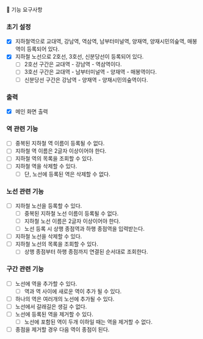 🚀 기능 요구사항

### 초기 설정
- [X] 지하철역으로 교대역, 강남역, 역삼역, 남부터미널역, 양재역, 양재시민의숲역, 매봉역이 등록되어 있다.
- [X] 지하철 노선으로 2호선, 3호선, 신분당선이 등록되어 있다.
  - [ ] 2호선 구간은 교대역 - 강남역 - 역삼역이다.
  - [ ] 3호선 구간은 교대역 - 남부터미널역 - 양재역 - 매봉역이다.
  - [ ] 신분당선 구간은 강남역 - 양재역 - 양재시민의숲역이다.

### 출력
- [X] 메인 화면 출력

### 역 관련 기능
- [ ] 중복된 지하철 역 이름이 등록될 수 없다.
- [ ] 지하철 역 이름은 2글자 이상이어야 한다.
- [ ] 지하철 역의 목록을 조회할 수 있다.
- [ ] 지하철 역을 삭제할 수 있다.
    - [ ] 단, 노선에 등록된 역은 삭제할 수 없다.

### 노선 관련 기능
- [ ] 지하철 노선을 등록할 수 있다.
  - [ ] 중복된 지하철 노선 이름이 등록될 수 없다.
  - [ ] 지하철 노선 이름은 2글자 이상이어야 한다.
  - [ ] 노선 등록 시 상행 종점역과 하행 종점역을 입력받는다.
- [ ] 지하철 노선을 삭제할 수 있다.
- [ ] 지하철 노선의 목록을 조회할 수 있다.
  - [ ] 상행 종점부터 하행 종점까지 연결된 순서대로 조회한다.

### 구간 관련 기능
- [ ] 노선에 역을 추가할 수 있다.
  - [ ] 역과 역 사이에 새로운 역이 추가 될 수 있다.
- [ ] 하나의 역은 여러개의 노선에 추가될 수 있다.
- [ ] 노선에서 갈래길은 생길 수 없다.
- [ ] 노선에 등록된 역을 제거할 수 있다.
  - [ ] 노선에 포함된 역이 두개 이하일 때는 역을 제거할 수 없다.
- [ ] 종점을 제거할 경우 다음 역이 종점이 된다.
